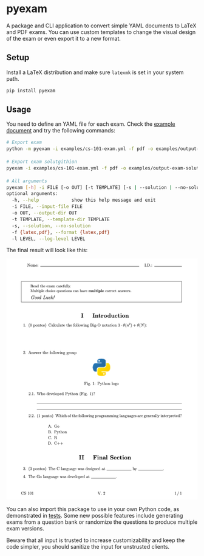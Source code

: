 # pyexam

A package and CLI application to convert simple YAML documents to LaTeX and PDF exams. You can use custom templates to change the visual design of the exam or even export it to a new format.

## Setup

Install a LaTeX distribution and make sure ```latexmk``` is set in your system path.

```sh
pip install pyexam
```

## Usage

You need to define an YAML file for each exam. Check the [example document](examples/cs-101-exam.yml) and try the following commands:

```sh
# Export exam
python -m pyexam -i examples/cs-101-exam.yml -f pdf -o examples/output-exam

# Export exam solutgithion
pyexam -i examples/cs-101-exam.yml -f pdf -o examples/output-exam-solution -s

# All arguments
pyexam [-h] -i FILE [-o OUT] [-t TEMPLATE] [-s | --solution | --no-solution] [-f {latex,pdf}] [-l LEVEL]
optional arguments:
  -h, --help            show this help message and exit
  -i FILE, --input-file FILE
  -o OUT, --output-dir OUT
  -t TEMPLATE, --template-dir TEMPLATE
  -s, --solution, --no-solution
  -f {latex,pdf}, --format {latex,pdf}
  -l LEVEL, --log-level LEVEL
```

The final result will look like this:

![exam example](examples/screenshot.png)

You can also import this package to use in your own Python code, as demonstrated in [tests](tests/). Some new possible features include generating exams from a question bank or randomize the questions to produce multiple exam versions.

Beware that all input is trusted to increase customizability and keep the code simpler, you should sanitize the input for unstrusted clients.
